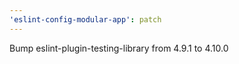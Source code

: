 ```yaml
---
'eslint-config-modular-app': patch
---
```


Bump eslint-plugin-testing-library from 4.9.1 to 4.10.0

